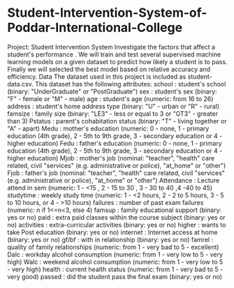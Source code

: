 # Student-Intervention-System-of-Poddar-International-College
Project: Student Intervention System  Investigate the factors that affect a student's performance . We will train and test several  supervised machine learning models on a given dataset to predict how likely a student is to pass. Finally we will selected the best model based on relative accuracy and efficiency.   Data The dataset used in this project is included as student-data.csv.  This dataset has the following attributes:  school : student's school (binary: "UnderGraduate" or "PostGraduate") sex : student's sex (binary: "F" - female or "M" - male) age : student's age (numeric: from 16 to 26) address : student's home address type (binary: "U" - urban or "R" - rural) famsize : family size (binary: "LE3" - less or equal to 3 or "GT3" - greater than 3) Pstatus : parent's cohabitation status (binary: "T" - living together or "A" - apart) Medu : mother's education (numeric: 0 - none, 1 - primary education (4th grade), 2 - 5th to 9th grade, 3 - secondary education or 4 - higher education) Fedu : father's education (numeric: 0 - none, 1 - primary education (4th grade), 2 - 5th to 9th grade, 3 - secondary education or 4 - higher education) Mjob : mother's job (nominal: "teacher", "health" care related, civil "services" (e.g. administrative or police), "at_home" or "other") Fjob : father's job (nominal: "teacher", "health" care related, civil "services" (e.g. administrative or police), "at_home" or "other") Attendance : Lecture attend in sem (numeric: 1 - &lt;15 , 2 - 15 to 30 , 3 - 30 to 40 ,4 -40 to 45) studytime : weekly study time (numeric: 1 - &lt;2 hours, 2 - 2 to 5 hours, 3 - 5 to 10 hours, or 4 - >10 hours) failures : number of past exam  failures (numeric: n if 1&lt;=n&lt;3, else 4) famsup : family educational support (binary: yes or no) paid : extra paid classes within the course subject  (binary: yes or no) activities : extra-curricular activities (binary: yes or no) higher : wants to take Post education (binary: yes or no) internet : Internet access at home (binary: yes or no) gf/bf : with in relationship (binary: yes or no) famrel : quality of family relationships (numeric: from 1 - very bad to 5 - excellent) Dalc : workday alcohol consumption (numeric: from 1 - very low to 5 - very high) Walc : weekend alcohol consumption (numeric: from 1 - very low to 5 - very high) health : current health status (numeric: from 1 - very bad to 5 - very good) passed : did the student pass the final exam (binary: yes or no)
